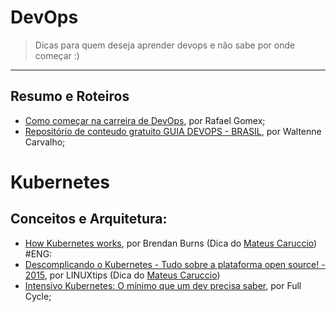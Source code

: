 # DevOps

> Dicas para quem deseja aprender devops e não sabe por onde começar :)

---

## Resumo e Roteiros
  - [Como começar na carreira de DevOps](https://gomex.me/blog/primeiros_passos_devops/), por Rafael Gomex;
  - [Repositório de conteudo gratuito GUIA DEVOPS - BRASIL](https://github.com/waltenne/guiadevopsbrasil), por Waltenne Carvalho;

# Kubernetes

## Conceitos e Arquitetura:

  - [How Kubernetes works](https://www.youtube.com/watch?v=daVUONZqn88), por Brendan Burns (Dica do [Mateus Caruccio](https://github.com/MateusCaruccio/)) #ENG: 
  - [Descomplicando o Kubernetes - Tudo sobre a plataforma open source! - 2015](https://www.youtube.com/watch?v=1ENtPSKjD2I), por LINUXtips (Dica do [Mateus Caruccio](https://github.com/MateusCaruccio/))
  - [Intensivo Kubernetes: O mínimo que um dev precisa saber](https://www.youtube.com/watch?v=5unI7VPnASM), por Full Cycle;
